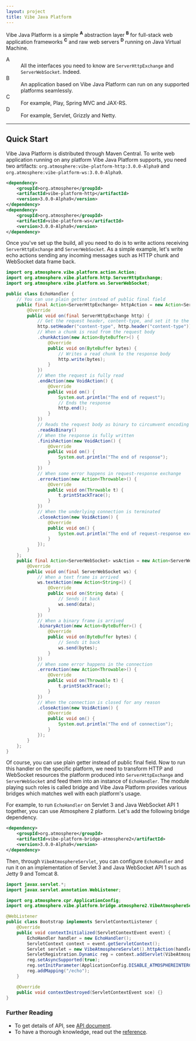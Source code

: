 ```yaml
---
layout: project
title: Vibe Java Platform
---
```


Vibe Java Platform is a simple <sup><strong>A</strong></sup> abstraction layer <sup><strong>B</strong></sup> for full-stack web application frameworks <sup><strong>C</strong></sup> and raw web servers <sup><strong>D</strong></sup> running on Java Virtual Machine.

<dl>
    <dt>A</dt>
    <dd>All the interfaces you need to know are <code>ServerHttpExchange</code> and <code>ServerWebSocket</code>. Indeed.</dd>
    <dt>B</dt>
    <dd>An application based on Vibe Java Platform can run on any supported platforms seamlessly.</dd>
    <dt>C</dt>
    <dd>For example, Play, Spring MVC and JAX-RS.</dd>
    <dt>D</dt>
    <dd>For example, Servlet, Grizzly and Netty.</dd>
</dl>

---

## Quick Start
Vibe Java Platform is distributed through Maven Central. To write web application running on any platform Vibe Java Platform supports, you need two artifacts: `org.atmosphere:vibe-platform-http:3.0.0-Alpha9` and `org.atmosphere:vibe-platform-ws:3.0.0-Alpha9`.

```xml
<dependency>
    <groupId>org.atmosphere</groupId>
    <artifactId>vibe-platform-http</artifactId>
    <version>3.0.0-Alpha9</version>
</dependency>
<dependency>
    <groupId>org.atmosphere</groupId>
    <artifactId>vibe-platform-ws</artifactId>
    <version>3.0.0-Alpha9</version>
</dependency>
```

Once you've set up the build, all you need to do is to write actions receiving `ServerHttpExchange` and `ServerWebSocket`. As a simple example, let's write echo actions sending any incoming messages such as HTTP chunk and WebSocket data frame back.

```java
import org.atmosphere.vibe.platform.action.Action;
import org.atmosphere.vibe.platform.http.ServerHttpExchange;
import org.atmosphere.vibe.platform.ws.ServerWebSocket;

public class EchoHandler {
    // You can use plain getter instead of public final field
    public final Action<ServerHttpExchange> httpAction = new Action<ServerHttpExchange>() {
        @Override
        public void on(final ServerHttpExchange http) {
            // Get the request header, content-type, and set it to the response header, content-type 
            http.setHeader("content-type", http.header("content-type"))
            // When a chunk is read from the request body
            .chunkAction(new Action<ByteBuffer>() {
                @Override
                public void on(ByteBuffer bytes) {
                    // Writes a read chunk to the response body
                    http.write(bytes);
                }
            })
            // When the request is fully read
            .endAction(new VoidAction() {
                @Override
                public void on() {
                    System.out.println("The end of request");
                    // Ends the response
                    http.end();
                }
            })
            // Reads the request body as binary to circumvent encoding issue
            .readAsBinary()
            // When the response is fully written
            .finishAction(new VoidAction() {
                @Override
                public void on() {
                    System.out.println("The end of response");
                }
            })
            // When some error happens in request-response exchange
            .errorAction(new Action<Throwable>() {
                @Override
                public void on(Throwable t) {
                    t.printStackTrace();
                }
            })
            // When the underlying connection is terminated
            .closeAction(new VoidAction() {
                @Override
                public void on() {
                    System.out.println("The end of request-response exchange");
                }
            });
        }
    };
    public final Action<ServerWebSocket> wsAction = new Action<ServerWebSocket>() {
        @Override
        public void on(final ServerWebSocket ws) {
            // When a text frame is arrived
            ws.textAction(new Action<String>() {
                @Override
                public void on(String data) {
                    // Sends it back
                    ws.send(data);
                }
            })
            // When a binary frame is arrived
            .binaryAction(new Action<ByteBuffer>() {
                @Override
                public void on(ByteBuffer bytes) {
                    // Sends it back
                    ws.send(bytes);
                }
            })
            // When some error happens in the connection
            .errorAction(new Action<Throwable>() {
                @Override
                public void on(Throwable t) {
                    t.printStackTrace();
                }
            })
            // When the connection is closed for any reason
            .closeAction(new VoidAction() {
                @Override
                public void on() {
                    System.out.println("The end of connection");
                }
            });
        }
    };
}
```

Of course, you can use plain getter instead of public final field. Now to run this handler on the specific platform, we need to transform HTTP and WebSocket resources the platform produced into `ServerHttpExchange` and `ServerWebSocket` and feed them into an instance of `EchoHandler`. The module playing such roles is called bridge and Vibe Java Platform provides various bridges which matches well with each platform's usage.

For example, to run `EchoHandler` on Servlet 3 and Java WebSocket API 1 together, you can use Atmosphere 2 platform. Let's add the following bridge dependency.

```xml
<dependency>
    <groupId>org.atmosphere</groupId>
    <artifactId>vibe-platform-bridge-atmosphere2</artifactId>
    <version>3.0.0-Alpha9</version>
</dependency>
```

Then, through `VibeAtmosphereServlet`, you can configure `EchoHandler` and run it on an implementation of Servlet 3 and Java WebSocket API 1 such as Jetty 9 and Tomcat 8.

```java
import javax.servlet.*;
import javax.servlet.annotation.WebListener;

import org.atmosphere.cpr.ApplicationConfig;
import org.atmosphere.vibe.platform.bridge.atmosphere2.VibeAtmosphereServlet;

@WebListener
public class Bootstrap implements ServletContextListener {
    @Override
    public void contextInitialized(ServletContextEvent event) {
        EchoHandler handler = new EchoHandler();
        ServletContext context = event.getServletContext();
        Servlet servlet = new VibeAtmosphereServlet().httpAction(handler.httpAction).wsAction(handler.wsAction);
        ServletRegistration.Dynamic reg = context.addServlet(VibeAtmosphereServlet.class.getName(), servlet);
        reg.setAsyncSupported(true);
        reg.setInitParameter(ApplicationConfig.DISABLE_ATMOSPHEREINTERCEPTOR, Boolean.TRUE.toString());
        reg.addMapping("/echo");
    }

    @Override
    public void contextDestroyed(ServletContextEvent sce) {}
}
```

### Further Reading

* To get details of API, see [API document](/projects/vibe-java-platform/3.0.0-Alpha9/apidocs/).
* To have a thorough knowledge, read out the [reference](/projects/vibe-java-platform/3.0.0-Alpha9/reference/).
